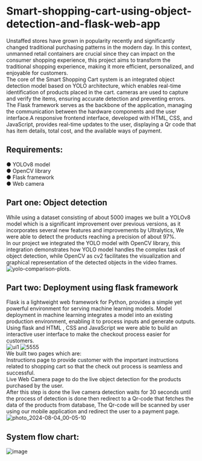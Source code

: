 # Smart-shopping-cart-using-object-detection-and-flask-web-app
Unstaffed stores have grown in popularity recently and significantly changed traditional purchasing patterns in the modern day. In this context, unmanned retail containers are crucial since they can impact on the consumer shopping experience, this project aims to transform the traditional shopping experience, making it more efficient, personalized, and enjoyable for customers. <br />
The core of the Smart Shopping Cart system is an integrated object detection model based on YOLO architecture, which enables real-time identification of products placed in the cart. cameras are used to capture and verify the items, ensuring accurate detection and preventing errors.<br />
The Flask framework serves as the backbone of the application, managing the communication between the hardware components and the user interface.A responsive frontend interface, developed with HTML, CSS, and JavaScript, provides real-time updates to the user, displaying a Qr code that has item details, total cost, and the available ways of payment.<br />
## Requirements:
● YOLOv8 model<br />
● OpenCV library<br />
● Flask framework<br />
● Web camera<br />
## Part one: Object detection
While using a dataset consisting of about 5000 images we bulit a YOLOv8 model which is a significant improvement over previous versions, as it incorporates several new features and improvements by Ultralytics,  We were able to detect the products reaching a precision of about 97%.<br />
In our project we integrated the YOLO model with OpenCV library, this integration demonstrates how YOLO model handles the complex task of object detection, while OpenCV as cv2 facilitates the visualization and graphical representation of the detected objects in the video frames.<br />
![yolo-comparison-plots](https://github.com/user-attachments/assets/bb56c3fd-8bb5-4180-afc9-0957c996ffc4).<br />
## Part two: Deployment using flask framework
Flask is a lightweight web framework for Python, provides a simple yet powerful environment for serving machine learning models. Model deployment in machine learning integrates a model into an existing production environment, enabling it to process inputs and generate outputs. <br />
Using flask and HTML , CSS and JavaScript we were able to build an interactive user interface to make the checkout process easier for customers.<br />
![ui1](https://github.com/user-attachments/assets/382700f0-d197-46f6-902a-dd8be6fcf99b)
![5555](https://github.com/user-attachments/assets/7905508f-f669-4343-8bdf-9bb684000a5b)<br />
We built two pages which are:<br />
Instructions page to provide customer with the important instructions related to shopping cart so that the check out process is seamless and successful.<br />
Live Web Camera page to do the live object detection for the products purchased by the user.<br />
After this step is done the live camera detection waits for 30 seconds until the process of detection is done then redirect to a Qr-code that fetches the data of the products from database, The Qr-code will be scanned by user using our mobile application and redirect the user to a payment page.<br />
![photo_2024-08-04_00-05-10](https://github.com/user-attachments/assets/b9d9258d-8127-43d2-b7d5-363857e4b128)

## System flow chart:
![image](https://github.com/user-attachments/assets/dc59a578-8232-4ef3-afc5-02c719a7d1e6)









